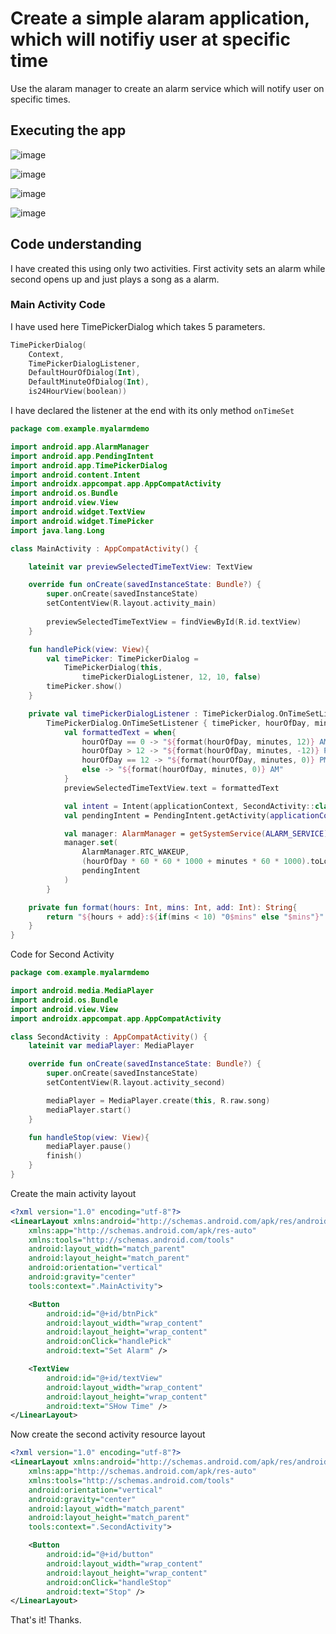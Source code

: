 # Create a simple alaram application, which will notifiy user at specific time

Use the alaram manager to create an alarm service which will notify user on specific times.

## Executing the app

![image](https://user-images.githubusercontent.com/58862894/203142924-cf6a8392-c67f-4e08-9587-0e1364e53f98.png)

![image](https://user-images.githubusercontent.com/58862894/203142992-ec345463-7eeb-4992-8dc9-722415fa924f.png)

![image](https://user-images.githubusercontent.com/58862894/203143023-f8734b71-9ed1-4158-a043-7760a07ae3e6.png)

![image](https://user-images.githubusercontent.com/58862894/203143048-49ebf25a-7a94-444e-b1b7-219a66b5deab.png)

## Code understanding

I have created this using only two activities. First activity sets an alarm while second opens up and just plays a song as a alarm.


### Main Activity Code

I have used here TimePickerDialog which takes 5 parameters.

```kotlin
TimePickerDialog(
    Context, 
    TimePickerDialogListener, 
    DefaultHourOfDialog(Int), 
    DefaultMinuteOfDialog(Int), 
    is24HourView(boolean))
```

I have declared the listener at the end with its only method ```onTimeSet```

```kotlin
package com.example.myalarmdemo

import android.app.AlarmManager
import android.app.PendingIntent
import android.app.TimePickerDialog
import android.content.Intent
import androidx.appcompat.app.AppCompatActivity
import android.os.Bundle
import android.view.View
import android.widget.TextView
import android.widget.TimePicker
import java.lang.Long

class MainActivity : AppCompatActivity() {

    lateinit var previewSelectedTimeTextView: TextView

    override fun onCreate(savedInstanceState: Bundle?) {
        super.onCreate(savedInstanceState)
        setContentView(R.layout.activity_main)
        
        previewSelectedTimeTextView = findViewById(R.id.textView)
    }

    fun handlePick(view: View){
        val timePicker: TimePickerDialog =
            TimePickerDialog(this,
                timePickerDialogListener, 12, 10, false)
        timePicker.show()
    }

    private val timePickerDialogListener : TimePickerDialog.OnTimeSetListener =
        TimePickerDialog.OnTimeSetListener { timePicker, hourOfDay, minutes ->
            val formattedText = when{
                hourOfDay == 0 -> "${format(hourOfDay, minutes, 12)} AM"
                hourOfDay > 12 -> "${format(hourOfDay, minutes, -12)} PM"
                hourOfDay == 12 -> "${format(hourOfDay, minutes, 0)} PM"
                else -> "${format(hourOfDay, minutes, 0)} AM"
            }
            previewSelectedTimeTextView.text = formattedText

            val intent = Intent(applicationContext, SecondActivity::class.java)
            val pendingIntent = PendingIntent.getActivity(applicationContext, 0, intent, 0)

            val manager: AlarmManager = getSystemService(ALARM_SERVICE) as AlarmManager
            manager.set(
                AlarmManager.RTC_WAKEUP,
                (hourOfDay * 60 * 60 * 1000 + minutes * 60 * 1000).toLong(),
                pendingIntent
            )
        }

    private fun format(hours: Int, mins: Int, add: Int): String{
        return "${hours + add}:${if(mins < 10) "0$mins" else "$mins"}"
    }
}
```

Code for Second Activity 

```kotlin
package com.example.myalarmdemo

import android.media.MediaPlayer
import android.os.Bundle
import android.view.View
import androidx.appcompat.app.AppCompatActivity

class SecondActivity : AppCompatActivity() {
    lateinit var mediaPlayer: MediaPlayer

    override fun onCreate(savedInstanceState: Bundle?) {
        super.onCreate(savedInstanceState)
        setContentView(R.layout.activity_second)

        mediaPlayer = MediaPlayer.create(this, R.raw.song)
        mediaPlayer.start()
    }

    fun handleStop(view: View){
        mediaPlayer.pause()
        finish()
    }
}
```

Create the main activity layout
```xml
<?xml version="1.0" encoding="utf-8"?>
<LinearLayout xmlns:android="http://schemas.android.com/apk/res/android"
    xmlns:app="http://schemas.android.com/apk/res-auto"
    xmlns:tools="http://schemas.android.com/tools"
    android:layout_width="match_parent"
    android:layout_height="match_parent"
    android:orientation="vertical"
    android:gravity="center"
    tools:context=".MainActivity">

    <Button
        android:id="@+id/btnPick"
        android:layout_width="wrap_content"
        android:layout_height="wrap_content"
        android:onClick="handlePick"
        android:text="Set Alarm" />

    <TextView
        android:id="@+id/textView"
        android:layout_width="wrap_content"
        android:layout_height="wrap_content"
        android:text="SHow Time" />
</LinearLayout>
```

Now create the second activity resource layout

```xml
<?xml version="1.0" encoding="utf-8"?>
<LinearLayout xmlns:android="http://schemas.android.com/apk/res/android"
    xmlns:app="http://schemas.android.com/apk/res-auto"
    xmlns:tools="http://schemas.android.com/tools"
    android:orientation="vertical"
    android:gravity="center"
    android:layout_width="match_parent"
    android:layout_height="match_parent"
    tools:context=".SecondActivity">

    <Button
        android:id="@+id/button"
        android:layout_width="wrap_content"
        android:layout_height="wrap_content"
        android:onClick="handleStop"
        android:text="Stop" />
</LinearLayout>
```

That's it! Thanks.
